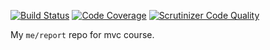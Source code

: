 [![Build Status](https://scrutinizer-ci.com/g/melissajoh/report-mvc/badges/build.png?b=main)](https://scrutinizer-ci.com/g/melissajoh/report-mvc/build-status/main)
[![Code Coverage](https://scrutinizer-ci.com/g/melissajoh/report-mvc/badges/coverage.png?b=main)](https://scrutinizer-ci.com/g/melissajoh/report-mvc/?branch=main)
[![Scrutinizer Code Quality](https://scrutinizer-ci.com/g/melissajoh/report-mvc/badges/quality-score.png?b=main)](https://scrutinizer-ci.com/g/melissajoh/report-mvc/?branch=main)

My `me/report` repo for mvc course.
